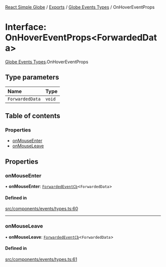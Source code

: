 [React Simple Globe](../README.md) / [Exports](../modules.md) / [Globe Events Types](../modules/Globe_Events_Types.md) / OnHoverEventProps

# Interface: OnHoverEventProps<ForwardedData\>

[Globe Events Types](../modules/Globe_Events_Types.md).OnHoverEventProps

## Type parameters

| Name | Type |
| :------ | :------ |
| `ForwardedData` | `void` |

## Table of contents

### Properties

- [onMouseEnter](Globe_Events_Types.OnHoverEventProps.md#onmouseenter)
- [onMouseLeave](Globe_Events_Types.OnHoverEventProps.md#onmouseleave)

## Properties

### onMouseEnter

• **onMouseEnter**: [`ForwardedEventCb`](Globe_Events_Types.ForwardedEventCb.md)<`ForwardedData`\>

#### Defined in

[src/components/events/types.ts:60](https://github.com/Gaushao/d3-react-globe/blob/0a8a5c1/src/components/events/types.ts#L60)

___

### onMouseLeave

• **onMouseLeave**: [`ForwardedEventCb`](Globe_Events_Types.ForwardedEventCb.md)<`ForwardedData`\>

#### Defined in

[src/components/events/types.ts:61](https://github.com/Gaushao/d3-react-globe/blob/0a8a5c1/src/components/events/types.ts#L61)
